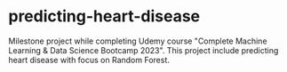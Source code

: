# predicting-heart-disease
Milestone project while completing Udemy course "Complete Machine Learning &amp; Data Science Bootcamp 2023". This project include predicting heart disease with focus on Random Forest.
